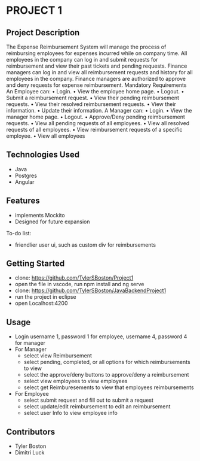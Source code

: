 # PROJECT 1

## Project Description

The Expense Reimbursement System will manage the process of reimbursing employees for expenses incurred while on company time. All employees in the company can log in and submit requests for reimbursement and view their past tickets and pending requests. Finance managers can log in and view all reimbursement requests and history for all employees in the company. Finance managers are authorized to approve and deny requests for expense reimbursement. Mandatory Requirements An Employee can: • Login. • View the employee home page. • Logout. • Submit a reimbursement request. • View their pending reimbursement requests. • View their resolved reimbursement requests. • View their information. • Update their information. A Manager can: • Login. • View the manager home page. • Logout. • Approve/Deny pending reimbursement requests. • View all pending requests of all employees. • View all resolved requests of all employees. • View reimbursement requests of a specific employee. • View all employees

## Technologies Used

* Java
* Postgres 
* Angular

## Features

* implements Mockito
* Designed for future expansion

To-do list:
* friendlier user ui, such as custom div for reimbursements


## Getting Started

- clone: https://github.com/TylerSBoston/Project1
- open the file in vscode, run npm install and ng serve
- clone: https://github.com/TylerSBoston/JavaBackendProject1
- run the project in eclipse
- open Localhost:4200


## Usage

* Login username 1, password 1 for employee, username 4, password 4 for manager
* For Manager
  - select view Reimbursement
  - select pending, completed, or all options for which reimbursements to view
  - select the approve/deny buttons to approve/deny a reimbursement
  - select view employees to view employees 
  - select get Reimburesements to view that employees reimbursements
* For Employee
  - select submit request and fill out to submit a request
  - select update/edit reimbursement to edit an reimbursement
  - select user Info to view employee info

## Contributors

* Tyler Boston
* Dimitri Luck
